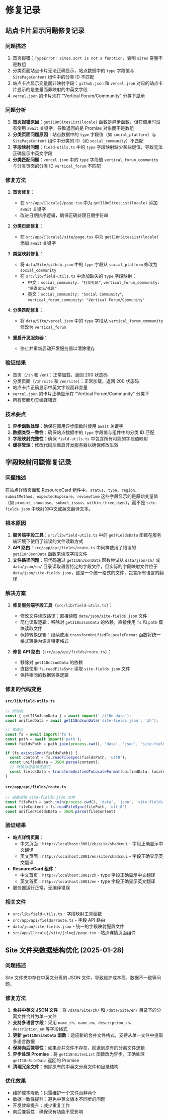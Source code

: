 # 修复记录

## 站点卡片显示问题修复记录

### 问题描述
1. 首页报错：`TypeError: sites.sort is not a function`，表明 `sites` 变量不是数组
2. 分类页面站点卡片无法正确显示，站点数据中的 `type` 字段值与 `SitePageContent` 组件中的分类 ID 不匹配
3. 站点卡片显示变量而非映射字段：`github.json` 和 `vercel.json` 对应的站点卡片显示的是变量而非映射的中英文字段
4. `vercel.json` 的卡片未在 "Vertical Forum/Community" 分类下显示

### 问题分析
1. **首页报错原因**：`getI18nSitesList(locale)` 函数是异步函数，但在调用时没有使用 `await` 关键字，导致返回的是 Promise 对象而不是数组
2. **分类页面问题原因**：站点数据中的 `type` 字段值（如 `social_platform`）与 `SitePageContent` 组件中分类的 ID（如 `social_community`）不匹配
3. **字段映射问题**：`field-utils.ts` 中的 `type` 字段映射缺少某些键值，导致无法正确显示中英文字段
4. **分类匹配问题**：`vercel.json` 中的 `type` 字段值 `vertical_forum_community` 与分类页面的分类 ID `vertical_forum` 不匹配

### 修复方法
1. **首页修复**：
   - 在 `src/app/[locale]/page.tsx` 中为 `getI18nSitesList(locale)` 添加 `await` 关键字
   - 改进日期排序逻辑，确保正确处理日期字符串

2. **分类页面修复**：
   - 在 `src/app/[locale]/site/page.tsx` 中为 `getI18nSitesList(locale)` 添加 `await` 关键字

3. **类型映射修复**：
   - 将 `data/Site/github.json` 中的 `type` 字段从 `social_platform` 修改为 `social_community`
   - 在 `src/lib/field-utils.ts` 中添加缺失的 `type` 字段映射：
     - 中文：`social_community: "社交社区"`, `vertical_forum_community: "垂直论坛/社区"`
     - 英文：`social_community: "Social Community"`, `vertical_forum_community: "Vertical Forum/Community"`

4. **分类匹配修复**：
   - 将 `data/Site/vercel.json` 中的 `type` 字段从 `vertical_forum_community` 修改为 `vertical_forum`

5. **重启开发服务器**：
   - 停止并重新启动开发服务器以清除缓存

### 验证结果
- 首页（`/zh` 和 `/en`）：正常加载，返回 200 状态码
- 分类页面（`/zh/site` 和 `/en/site`）：正常加载，返回 200 状态码
- 站点卡片正确显示中英文字段而非变量
- `vercel.json` 的卡片正确显示在 "Vertical Forum/Community" 分类下
- 所有页面均无编译错误

### 技术要点
1. **异步函数处理**：确保在调用异步函数时使用 `await` 关键字
2. **数据类型一致性**：确保站点数据中的 `type` 字段值与组件中的分类 ID 匹配
3. **字段映射完整性**：确保 `field-utils.ts` 中包含所有可能的字段值映射
4. **缓存管理**：修改代码后重启开发服务器以确保修改生效

## 字段映射问题修复记录

### 问题描述
在站点详情页面和 ResourceCard 组件中，`status`、`type`、`region`、`submitMethod`、`expectedExposure`、`reviewTime` 这些字段显示的是原始变量值（如 `product_showcase`、`submit_issue`、`within_three_days`），而不是 `site-fields.json` 中映射的中文或英文翻译文本。

### 根本原因
1. **服务端字段工具**：`src/lib/field-utils.ts` 中的 `getFieldsData` 函数在服务端环境下使用了错误的文件读取方式
2. **API 路由**：`src/app/api/fields/route.ts` 中同样使用了错误的 `getI18nJsonData` 函数来读取字段文件
3. **文件路径问题**：原代码通过 `getI18nJsonData` 函数尝试从 `data/json/zh/` 或 `data/json/en/` 目录读取语言特定的字段文件，但实际的字段映射文件位于 `data/json/site-fields.json`，这是一个统一格式的文件，包含所有语言的翻译

### 解决方案
1. **修复服务端字段工具**（`src/lib/field-utils.ts`）：
   - 修改文件读取路径：直接读取 `data/json/site-fields.json` 文件
   - 简化读取逻辑：移除对 `getI18nJsonData` 的依赖，直接使用 `fs` 和 `path` 模块读取文件
   - 保持转换逻辑：继续使用 `transformUnifiedToLocaleFormat` 函数将统一格式转换为语言特定格式

2. **修复 API 路由**（`src/app/api/fields/route.ts`）：
   - 移除对 `getI18nJsonData` 的依赖
   - 直接使用 `fs.readFileSync` 读取 `site-fields.json` 文件
   - 保持相同的数据转换逻辑

### 修复的代码变更
#### `src/lib/field-utils.ts`
```typescript
// 修改前
const { getI18nJsonData } = await import('./i18n-data');
const unifiedData = await getI18nJsonData('site-fields.json', 'zh');

// 修改后
const fs = await import('fs');
const path = await import('path');
const fieldsPath = path.join(process.cwd(), 'data', 'json', 'site-fields.json');

if (fs.existsSync(fieldsPath)) {
  const content = fs.readFileSync(fieldsPath, 'utf8');
  const unifiedData = JSON.parse(content);
  // 转换为语言特定格式
  const fieldsData = transformUnifiedToLocaleFormat(unifiedData, locale);
}
```

#### `src/app/api/fields/route.ts`
```typescript
// 直接读取 site-fields.json 文件
const filePath = path.join(process.cwd(), 'data', 'json', 'site-fields.json')
const fileContent = fs.readFileSync(filePath, 'utf-8')
const unifiedFieldsData = JSON.parse(fileContent)
```

### 验证结果
- **站点详情页面**：
  - 中文页面：`http://localhost:3001/zh/site/shadcnui` - 字段正确显示中文翻译
  - 英文页面：`http://localhost:3001/en/site/shadcnui` - 字段正确显示英文翻译
- **ResourceCard 组件**：
  - 中文首页：`http://localhost:3001/zh` - type 字段正确显示中文翻译
  - 英文首页：`http://localhost:3001/en` - type 字段正确显示英文翻译
- 服务器运行正常，无编译错误

### 相关文件
- `src/lib/field-utils.ts` - 字段映射工具函数
- `src/app/api/fields/route.ts` - 字段 API 路由
- `data/json/site-fields.json` - 统一的字段映射配置文件
- `src/app/[locale]/site/[slug]/page.tsx` - 站点详情页面组件

## Site 文件夹数据结构优化 (2025-01-28)

### 问题描述
Site 文件夹中存在中英文分离的 JSON 文件，导致维护成本高、数据不一致等问题。

### 修复方法
1. **合并中英文 JSON 文件**：将 `/data/Site/zh/` 和 `/data/Site/en/` 目录下的分离文件合并为单一文件
2. **支持多语言字段**：采用 `name_zh`、`name_en`、`description_zh`、`description_en` 等字段格式
3. **更新 `getI18nSiteData` 函数**：适应新的合并文件格式，支持从单一文件中提取多语言数据
4. **保持向后兼容性**：如果合并文件不存在，回退到原有的分离文件逻辑
5. **异步处理 Promise**：将 `getI18nSitesList` 函数改为异步，正确处理 `getI18nSiteData` 返回的 Promise
6. **清理冗余文件**：删除原有的中英文分离文件和目录结构

### 优化效果
- 维护成本降低：只需维护一个文件而非两个
- 数据一致性提升：避免中英文版本不同步的问题
- 开发效率提升：减少重复工作
- 向后兼容性：确保现有功能不受影响